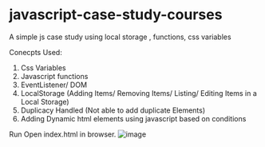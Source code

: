 # javascript-case-study-courses
A simple js case study using local storage , functions, css variables 

Conecpts Used:
1) Css Variables 
2) Javascript functions
3) EventListener/ DOM
5) LocalStorage (Adding Items/ Removing Items/ Listing/ Editing Items in a Local Storage)
6) Duplicacy Handled (Not able to add duplicate Elements)
7) Adding Dynamic html elements using javascript based on conditions

Run
Open index.html in browser.
![image](https://user-images.githubusercontent.com/31301292/139970983-29fa9060-00c0-45a9-9005-0381fed486b7.png)
